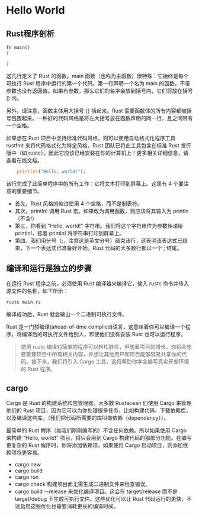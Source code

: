 # Hello World

## Rust程序剖析

```rust
fn main() 
{

}
```

这几行定义了 Rust 的函数。main 函数（也称为主函数）很特殊：它始终是每个可执行 Rust 程序中运行的第一个代码。第一行声明一个名为 main 的函数，不带参数也没有返回值。如果有参数，那么它们的名字会放到括号内，它们将放在括号 () 内。

另外，请注意，函数主体用大括号 {} 括起来。Rust 需要函数体的所有内容都被括号包围起来。一种好的代码风格是将左大括号放在函数声明的同一行，且之间带有一个空格。

如果想在 Rust 项目中坚持标准代码风格，则可以使用自动格式化程序工具 rustfmt 来将代码格式化为特定风格。Rust 团队已将此工具包含在标准 Rust 发行版中（如 rustc），因此它应该已经安装在你的计算机上！更多相关详细信息，请查看在线文档。

```rust
    println!("Hello, world!");
```

该行完成了此简单程序中的所有工作：它将文本打印到屏幕上。这里有 4 个要注意的重要细节。

- 首先，Rust 风格的缩进使用 4 个空格，而不是制表符。
- 其次，println! 调用 Rust 宏。如果改为调用函数，则应该将其输入为 println（不含!）
- 第三，你看到 "Hello, world!" 字符串。我们将这个字符串作为参数传递给 println!，接着 println! 将字符串打印到屏幕上。
- 第四，我们用分号（;，注意这是英文分号）结束该行，这表明该表达式已结束，下一个表达式已准备好开始。Rust 代码的大多数行都以一个 ; 结尾。 

## 编译和运行是独立的步骤

在运行 Rust 程序之前，必须使用 Rust 编译器来编译它，输入 rustc 命令并传入源文件的名称，如下所示：

```rust
rustc main.rs
```

编译成功后，Rust 就会输出一个二进制可执行文件。

Rust 是一门预编译(ahead-of-time compiled)语言，这意味着你可以编译一个程序，将编译后的可执行文件给别人，即使他们没有安装 Rust 也可以运行程序。

> 使用 rustc 编译对简单的程序可以轻松胜任，但随着项目的增长，你将会想要管理项目中所有相关内容，并想让其他用户和项目能够容易共享你的代码。接下来，我们将引入 Cargo 工具，这将帮助你学会编写真实开发环境的 Rust 程序。

## cargo

Cargo 是 Rust 的构建系统和包管理器。大多数 Rustacean 们使用 Cargo 来管理他们的 Rust 项目，因为它可以为你处理很多任务，比如构建代码、下载依赖库，以及编译这些库。（我们把代码所需要的库叫做依赖（dependency））。

最简单的 Rust 程序（如我们刚刚编写的）不含任何依赖。所以如果使用 Cargo 来构建 “Hello, world!” 项目，将只会用到 Cargo 构建代码的那部分功能。在编写更复杂的 Rust 程序时，你将添加依赖项，如果使用 Cargo 启动项目，则添加依赖项将更容易。

- cargo new
- cargo build
- cargo run
- cargo check 构建项目而无需生成二进制文件来检查错误。
- cargo build --release 来优化编译项目。这会在 target/release 而不是 target/debug 下生成可执行文件。这些优化可以让 Rust 代码运行的更快，不过启用这些优化也需要消耗更长的编译时间。


